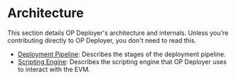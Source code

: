 # Architecture

This section details OP Deployer's architecture and internals. Unless you're contributing directly to OP Deployer,
you don't need to read this.

- [Deployment Pipeline](./pipeline.md): Describes the stages of the deployment pipeline.
- [Scripting Engine](./engine.md): Describes the scripting engine that OP Deployer uses to interact
  with the EVM.